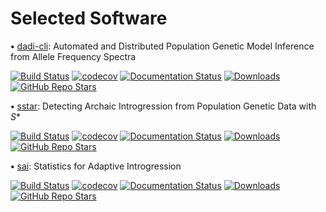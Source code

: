 # Selected Software

<strong>•</strong> [dadi-cli](https://github.com/xin-huang/dadi-cli): Automated and Distributed Population Genetic Model Inference from Allele Frequency Spectra 

[![Build Status](https://img.shields.io/github/actions/workflow/status/xin-huang/dadi-cli/build.yml?branch=master&style=flat-square)](https://github.com/xin-huang/dadi-cli/actions)
[![codecov](https://img.shields.io/codecov/c/github/xin-huang/dadi-cli?token=GI66f4R3RF&style=flat-square)](https://codecov.io/gh/xin-huang/dadi-cli)
[![Documentation Status](https://img.shields.io/readthedocs/dadi-cli?style=flat-square)](https://dadi-cli.readthedocs.io/en/latest/?badge=latest)
[![Downloads](https://img.shields.io/conda/dn/conda-forge/dadi-cli?style=flat-square)](https://anaconda.org/conda-forge/dadi-cli)
[![GitHub Repo Stars](https://img.shields.io/github/stars/xin-huang/dadi-cli?style=flat-square&label=GitHub%20Stars&color=%2356b4ea)](https://github.com/xin-huang/dadi-cli)

<strong>•</strong> [sstar](https://github.com/xin-huang/sstar): Detecting Archaic Introgression from Population Genetic Data with *S**

[![Build Status](https://img.shields.io/github/actions/workflow/status/xin-huang/sstar/build.yml?branch=main&style=flat-square)](https://github.com/xin-huang/sstar/actions)
[![codecov](https://img.shields.io/codecov/c/github/xin-huang/sstar?style=flat-square)](https://app.codecov.io/gh/xin-huang/sstar)
[![Documentation Status](https://img.shields.io/github/actions/workflow/status/xin-huang/sstar/pages/pages-build-deployment?style=flat-square&label=docs)](https://xin-huang.github.io/sstar)
[![Downloads](https://img.shields.io/pepy/dt/sstar?style=flat-square)](https://pypi.org/project/sstar/)
[![GitHub Repo Stars](https://img.shields.io/github/stars/xin-huang/sstar?style=flat-square&label=GitHub%20Stars&color=%2356b4ea)](https://github.com/xin-huang/sstar)

<strong>•</strong> [sai](https://github.com/xin-huang/sai): Statistics for Adaptive Introgression

[![Build Status](https://img.shields.io/github/actions/workflow/status/xin-huang/sai/build.yaml?branch=main&style=flat-square)](https://github.com/xin-huang/sai/actions)
[![codecov](https://img.shields.io/codecov/c/github/xin-huang/sai?style=flat-square)](https://app.codecov.io/gh/xin-huang/sai)
[![Documentation Status](https://img.shields.io/github/actions/workflow/status/xin-huang/sai/pages/pages-build-deployment?style=flat-square&label=docs)](https://xin-huang.github.io/sai)
[![Downloads](https://img.shields.io/pepy/dt/sai-pg?style=flat-square)](https://pypi.org/project/sai-pg/)
[![GitHub Repo Stars](https://img.shields.io/github/stars/xin-huang/sai?style=flat-square&label=GitHub%20Stars&color=%2356b4ea)](https://github.com/xin-huang/sai)
